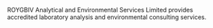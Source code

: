 ROYGBIV Analytical and Environmental Services Limited provides accredited laboratory analysis and environmental consulting services.
